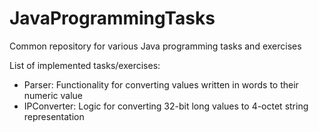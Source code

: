 # JavaProgrammingTasks
Common repository for various Java programming tasks and exercises

List of implemented tasks/exercises:
- Parser: Functionality for converting values written in words to their numeric value
- IPConverter: Logic for converting 32-bit long values to 4-octet string representation